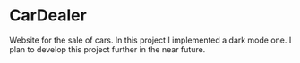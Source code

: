 # CarDealer
 Website for the sale of cars.
 In this project I implemented a dark mode one. 
 I plan to develop this project further in the near future.
